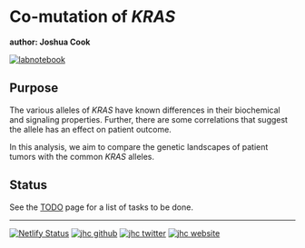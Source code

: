 # Co-mutation of *KRAS*

**author: Joshua Cook**

[![labnotebook](https://img.shields.io/badge/Lab_Notebook-Comutation-7289DA.svg?style=flat&logo=jekyll)](https://project-notebook-comutation.netlify.com)


## Purpose

The various alleles of *KRAS* have known differences in their biochemical and signaling properties. Further, there are some correlations that suggest the allele has an effect on patient outcome.

In this analysis, we aim to compare the genetic landscapes of patient tumors with the common *KRAS* alleles.

## Status

See the [TODO](./TODO.md) page for a list of tasks to be done.

---

[![Netlify Status](https://api.netlify.com/api/v1/badges/56f5939e-2c13-45de-b8b0-c80d22dc53ae/deploy-status)](https://app.netlify.com/sites/project-notebook-comutation/deploys)
[![jhc github](https://img.shields.io/badge/GitHub-jhrcook-181717.svg?style=flat&logo=github)](https://github.com/jhrcook)
[![jhc twitter](https://img.shields.io/badge/Twitter-@JoshDoesA-00aced.svg?style=flat&logo=twitter)](https://twitter.com/JoshDoesa)
[![jhc website](https://img.shields.io/badge/Website-Joshua_Cook-5087B2.svg?style=flat&logo=telegram)](https://joshuacook.netlify.com)
